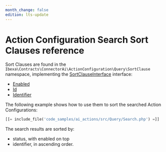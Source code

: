 ```yaml
---
month_change: false
edition: lts-update
---
```


# Action Configuration Search Sort Clauses reference

Sort Clauses are found in the `Ibexa\Contracts\ConnectorAi\ActionConfiguration\Query\SortClause` namespace, implementing the [SortClauseInterface](/api/php_api/php_api_reference/classes/Ibexa-Contracts-ConnectorAi-ActionConfiguration-Query-SortClauseInterface.html) interface:

- [Enabled](/api/php_api/php_api_reference/classes/Ibexa-Contracts-ConnectorAi-ActionConfiguration-Query-SortClause-Enabled.html)
- [Id](/api/php_api/php_api_reference/classes/Ibexa-Contracts-ConnectorAi-ActionConfiguration-Query-SortClause-Id.html)
- [Identifier](/api/php_api/php_api_reference/classes/Ibexa-Contracts-ConnectorAi-ActionConfiguration-Query-SortClause-Identifier.html)

The following example shows how to use them to sort the searched Action Configurations:
``` php
[[= include_file('code_samples/ai_actions/src/Query/Search.php') =]]
```

The search results are sorted by:

- status, with enabled on top
- identifier, in ascending order.
